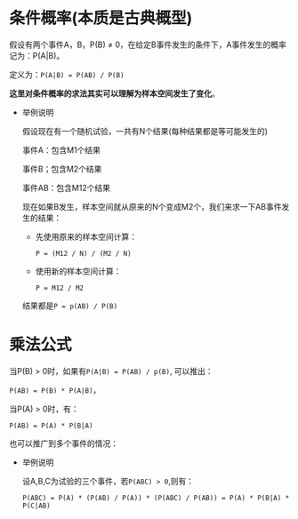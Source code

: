# 条件概率(本质是古典概型)        

假设有两个事件A，B，P(B) ≠ 0，在给定B事件发生的条件下，A事件发生的概率记为：P(A|B)。 

定义为：`P(A|B) = P(AB) / P(B)`      

**这里对条件概率的求法其实可以理解为样本空间发生了变化**。            

* 举例说明 

  假设现在有一个随机试验，一共有N个结果(每种结果都是等可能发生的)

  事件A：包含M1个结果        

  事件B；包含M2个结果  

  事件AB：包含M12个结果    

  现在如果B发生，样本空间就从原来的N个变成M2个，我们来求一下AB事件发生的结果：

  * 先使用原来的样本空间计算：

    `P = (M12 / N) / (M2 / N)`  

  * 使用新的样本空间计算：

    `P = M12 / M2`  

  结果都是`P = p(AB) / P(B)`       


#  乘法公式    

当P(B) > 0时，如果有`P(A|B) = P(AB) / p(B)`, 可以推出：   

`P(AB) = P(B) * P(A|B)`，

当P(A) > 0时，有：

`P(AB) = P(A) * P(B|A)` 

也可以推广到多个事件的情况：      

* 举例说明    

  设A,B,C为试验的三个事件，若`P(ABC) > 0`,则有：

  `P(ABC) = P(A) * (P(AB) / P(A)) * (P(ABC) / P(AB)) = P(A) * P(B|A) * P(C|AB)`   

  ​

  ​







